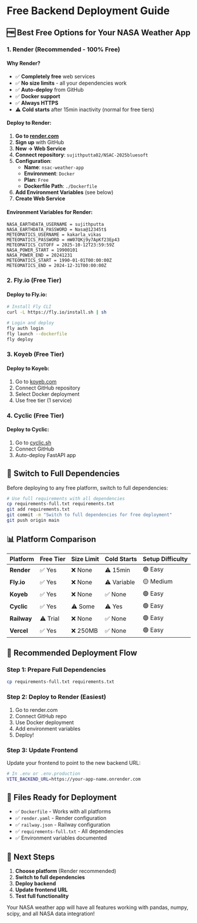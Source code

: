 # Free Backend Deployment Guide

## 🆓 **Best Free Options for Your NASA Weather App**

### **1. Render (Recommended - 100% Free)**

#### Why Render?
- ✅ **Completely free** web services
- ✅ **No size limits** - all your dependencies work
- ✅ **Auto-deploy** from GitHub
- ✅ **Docker support** 
- ✅ **Always HTTPS**
- ⚠️ **Cold starts** after 15min inactivity (normal for free tiers)

#### Deploy to Render:
1. **Go to [render.com](https://render.com)**
2. **Sign up** with GitHub
3. **New → Web Service**
4. **Connect repository**: `sujithputta02/NSAC-2025bluesoft`
5. **Configuration**:
   - **Name**: `nsac-weather-app`
   - **Environment**: `Docker`
   - **Plan**: `Free`
   - **Dockerfile Path**: `./Dockerfile`
6. **Add Environment Variables** (see below)
7. **Create Web Service**

#### Environment Variables for Render:
```
NASA_EARTHDATA_USERNAME = sujithputta
NASA_EARTHDATA_PASSWORD = Nasa@12345t$
METEOMATICS_USERNAME = kakarla_vikas
METEOMATICS_PASSWORD = mW07QKj9y7ApKf23Ep43
METEOMATICS_CUTOFF = 2025-10-12T23:59:59Z
NASA_POWER_START = 19900101
NASA_POWER_END = 20241231
METEOMATICS_START = 1990-01-01T00:00:00Z
METEOMATICS_END = 2024-12-31T00:00:00Z
```

### **2. Fly.io (Free Tier)**

#### Deploy to Fly.io:
```bash
# Install Fly CLI
curl -L https://fly.io/install.sh | sh

# Login and deploy
fly auth login
fly launch --dockerfile
fly deploy
```

### **3. Koyeb (Free Tier)**

#### Deploy to Koyeb:
1. Go to [koyeb.com](https://koyeb.com)
2. Connect GitHub repository
3. Select Docker deployment
4. Use free tier (1 service)

### **4. Cyclic (Free Tier)**

#### Deploy to Cyclic:
1. Go to [cyclic.sh](https://cyclic.sh)
2. Connect GitHub
3. Auto-deploy FastAPI app

## 🔄 **Switch to Full Dependencies**

Before deploying to any free platform, switch to full dependencies:

```bash
# Use full requirements with all dependencies
cp requirements-full.txt requirements.txt
git add requirements.txt
git commit -m "Switch to full dependencies for free deployment"
git push origin main
```

## 📊 **Platform Comparison**

| Platform | Free Tier | Size Limit | Cold Starts | Setup Difficulty |
|----------|-----------|------------|-------------|------------------|
| **Render** | ✅ Yes | ❌ None | ⚠️ 15min | 🟢 Easy |
| **Fly.io** | ✅ Yes | ❌ None | ⚠️ Variable | 🟡 Medium |
| **Koyeb** | ✅ Yes | ❌ None | ✅ None | 🟢 Easy |
| **Cyclic** | ✅ Yes | ⚠️ Some | ⚠️ Yes | 🟢 Easy |
| **Railway** | ⚠️ Trial | ❌ None | ✅ None | 🟢 Easy |
| **Vercel** | ✅ Yes | ❌ 250MB | ✅ None | 🟢 Easy |

## 🎯 **Recommended Deployment Flow**

### **Step 1: Prepare Full Dependencies**
```bash
cp requirements-full.txt requirements.txt
```

### **Step 2: Deploy to Render (Easiest)**
1. Go to render.com
2. Connect GitHub repo
3. Use Docker deployment
4. Add environment variables
5. Deploy!

### **Step 3: Update Frontend**
Update your frontend to point to the new backend URL:
```bash
# In .env or .env.production
VITE_BACKEND_URL=https://your-app-name.onrender.com
```

## 🔧 **Files Ready for Deployment**

- ✅ `Dockerfile` - Works with all platforms
- ✅ `render.yaml` - Render configuration
- ✅ `railway.json` - Railway configuration  
- ✅ `requirements-full.txt` - All dependencies
- ✅ Environment variables documented

## 🚀 **Next Steps**

1. **Choose platform** (Render recommended)
2. **Switch to full dependencies**
3. **Deploy backend**
4. **Update frontend URL**
5. **Test full functionality**

Your NASA weather app will have all features working with pandas, numpy, scipy, and all NASA data integration!